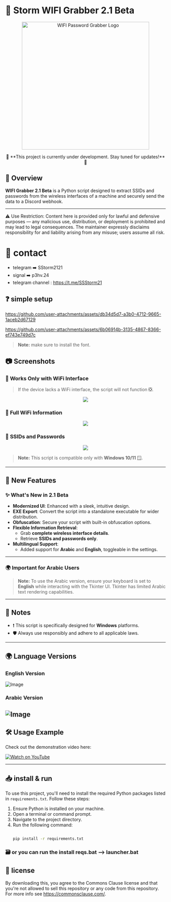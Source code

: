 # 🛜 Storm WIFI Grabber 2.1 Beta

<p align="center">
  <img src="https://imgur.com/fBOGRkS.png" alt="WIFI Password Grabber Logo" width="400">
</p>

<p align="center">
  🚧 **This project is currently under development. Stay tuned for updates!** 🚧
</p>

## 📜 Overview

**WIFI Grabber 2.1 Beta** is a Python script designed to extract SSIDs and passwords from the wireless interfaces of a machine and securely send the data to a Discord webhook.

---

⚠️ Use Restriction: Content here is provided only for lawful and defensive purposes — any malicious use, distribution, or deployment is prohibited and may lead to legal consequences. The maintainer expressly disclaims responsibility for and liability arising from any misuse; users assume all risk.


# 💬 contact
* telegram ➡️ SStorm2121 
* signal ➡️ p3hv.24
* telegram channel : https://t.me/SSStorm21

## ❓ simple setup

https://github.com/user-attachments/assets/db34d5d7-a3b0-4712-9665-1aceb2d67129

https://github.com/user-attachments/assets/6b06914b-3135-4867-8366-ef743e749d7c

> **Note:** make sure to install the font.


## 📷 Screenshots

### 🛜 **Works Only with WiFi Interface**
> If the device lacks a WiFi interface, the script will not function ❎.

<p align="center">
  <img src="https://github.com/user-attachments/assets/06517fc7-2474-46c2-887c-4b1ad88510cd">
</p>

### 🛜 **Full WiFi Information**

<p align="center">
  <img src="https://github.com/user-attachments/assets/c5926079-7322-419f-b179-f120c3a13b54">
</p>

### 📶 **SSIDs and Passwords**

<p align="center">
  <img src="https://github.com/user-attachments/assets/cb162a97-cc0b-437f-9604-f6a4ba83a14f">
</p>

> **Note:** This script is compatible only with **Windows 10/11** 🪟.

---

## 🔧 New Features

### ✨ **What's New in 2.1 Beta**
- **Modernized UI**: Enhanced with a sleek, intuitive design.
- **EXE Export**: Convert the script into a standalone executable for wider distribution.
- **Obfuscation**: Secure your script with built-in obfuscation options.
- **Flexible Information Retrieval**:
  - Grab **complete wireless interface details**.
  - Retrieve **SSIDs and passwords only**.
- **Multilingual Support**:
  - Added support for **Arabic** and **English**, toggleable in the settings.

---

### 🌍 **Important for Arabic Users**
> **Note:** To use the Arabic version, ensure your keyboard is set to **English** while interacting with the Tkinter UI. Tkinter has limited Arabic text rendering capabilities.

---

## 📌 Notes

- ❗ This script is specifically designed for **Windows** platforms.
- 🛡️ Always use responsibly and adhere to all applicable laws.

---

## 🌍 Language Versions

### **English Version**
![Image](https://github.com/user-attachments/assets/48b786f2-fac4-4fe8-9c88-f22db7d738cc)

### **Arabic Version**
![Image](https://github.com/user-attachments/assets/1e4b171e-b28e-4795-a298-a7f33e2a3691)
---

## 🛠️ Usage Example

Check out the demonstration video here:  

[![Watch on YouTube](https://imgur.com/fBOGRkS.png)](https://youtu.be/NlJVZS8tU6I)

---

## 📥 install & run

To use this project, you'll need to install the required Python packages listed in `requirements.txt`. Follow these steps:

1. Ensure Python is installed on your machine.
2. Open a terminal or command prompt.
3. Navigate to the project directory.
4. Run the following command:
   ```bash
   
   pip install -r requirements.txt
   
   ```
   
### 🗃️ or you can run the install reqs.bat --> launcher.bat

## 💼 license

By downloading this, you agree to the Commons Clause license and that you're not allowed to sell this repository or any code from this repository. For more info see https://commonsclause.com/.





